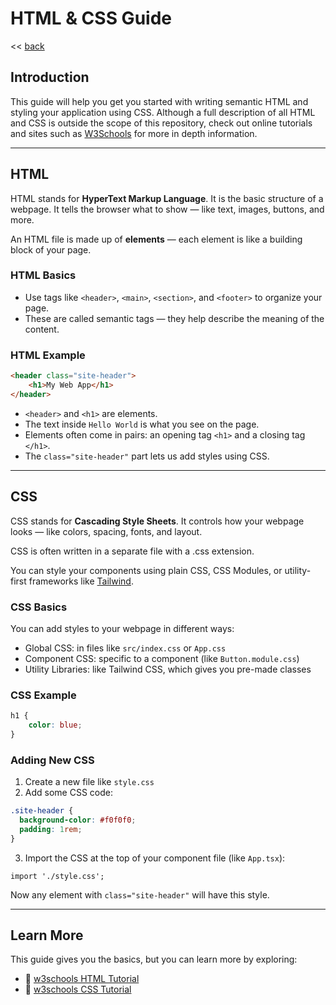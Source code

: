 # HTML & CSS Guide
<< [back](../README.md)

## Introduction

This guide will help you get you started with writing semantic HTML and styling your application using CSS.
Although a full description of all HTML and CSS is outside the scope of this repository, check out online tutorials and sites such
as [W3Schools](https://www.w3schools.com/) for more in depth information.

---

## HTML

HTML stands for **HyperText Markup Language**. It is the basic structure of a webpage. It tells the browser what to show — like text, images, buttons, and more.

An HTML file is made up of **elements** — each element is like a building block of your page.

### HTML Basics

- Use tags like `<header>`, `<main>`, `<section>`, and `<footer>` to organize your page.
- These are called semantic tags — they help describe the meaning of the content.

### HTML Example

```html
<header class="site-header">
    <h1>My Web App</h1>
</header>
```

- `<header>` and `<h1>` are elements.
- The text inside `Hello World` is what you see on the page.
- Elements often come in pairs: an opening tag `<h1>` and a closing tag `</h1>`.
- The `class="site-header"` part lets us add styles using CSS.

---

## CSS

CSS stands for **Cascading Style Sheets**. It controls how your webpage looks — like colors, spacing, fonts, and layout.

CSS is often written in a separate file with a .css extension.

You can style your components using plain CSS, CSS Modules, or utility-first frameworks like [Tailwind](https://tailwindcss.com/).

### CSS Basics

You can add styles to your webpage in different ways:

- Global CSS: in files like `src/index.css` or `App.css`
- Component CSS: specific to a component (like `Button.module.css`)
- Utility Libraries: like Tailwind CSS, which gives you pre-made classes

### CSS Example

```css
h1 {
    color: blue;
}
```

### Adding New CSS

1. Create a new file like `style.css`
2. Add some CSS code:
```css
.site-header {
  background-color: #f0f0f0;
  padding: 1rem;
}
```
3. Import the CSS at the top of your component file (like `App.tsx`):
```tsx
import './style.css';
```
Now any element with `class="site-header"` will have this style.

---

## Learn More
This guide gives you the basics, but you can learn more by exploring:
- 🔗 [w3schools HTML Tutorial](https://www.w3schools.com/html)
- 🔗 [w3schools CSS Tutorial](https://www.w3schools.com/css)